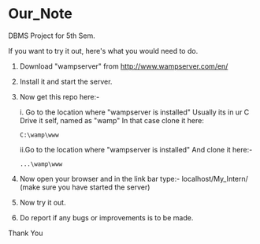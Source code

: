 # Our_Note
DBMS Project for 5th Sem.

If you want to try it out, here's what you would need to do.

1.  Download "wampserver" from http://www.wampserver.com/en/

2.  Install it and start the server.

3.  Now get this repo here:-

    i. Go to the location where "wampserver is installed" Usually its in ur C Drive it self, named as "wamp" In that case             clone it here:

        C:\wamp\www

    ii.Go to the location where "wampserver is installed" And clone it here:-

        ...\wamp\www

4.  Now open your browser and in the link bar type:- localhost/My_Intern/ (make sure you have started the server)

5.  Now try it out.

6.  Do report if any bugs or improvements is to be made.

Thank You
